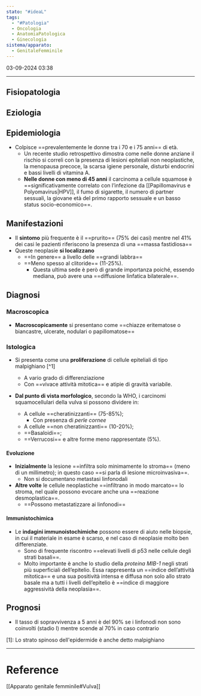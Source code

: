 ```yaml
---
stato: "#ideaL"
tags:
  - "#Patologia"
  - Oncologia
  - AnatomiaPatologica
  - Ginecologia
sistema/apparato:
  - GenitaleFemminile
---
```

03-09-2024 03:38

--- 
## Fisiopatologia
## Eziologia
## Epidemiologia
- Colpisce ==prevalentemente le donne tra i 70 e i 75 anni== di età. 
	- Un recente studio retrospettivo dimostra come nelle donne anziane il rischio si correli con la presenza di lesioni epiteliali non neoplastiche, la menopausa precoce, la scarsa igiene personale, disturbi endocrini e bassi livelli di vitamina A.
	- **Nelle donne con meno di 45 anni** il carcinoma a cellule squamose è ==significativamente correlato con l’infezione da [[Papillomavirus e Polyomavirus|HPV]], il fumo di sigarette, il numero di partner sessuali, la giovane età del primo rapporto sessuale e un basso status socio-economico==. 
## Manifestazioni

- Il **sintomo** più frequente è il ==prurito== (75% dei casi) mentre nel 41% dei casi le pazienti riferiscono la presenza di una ==massa fastidiosa==
- Queste neoplasie **si localizzano** 
	- ==In genere== a livello delle ==grandi labbra==
	- ==Meno spesso al clitoride== (11-25%).
		- Questa ultima sede è però di grande importanza poiché, essendo mediana, può avere una ==diffusione linfatica bilaterale==.


## Diagnosi
### Macroscopica
- **Macroscopicamente** si presentano come ==chiazze eritematose o biancastre, ulcerate, nodulari o papillomatose== 
### Istologica

- Si presenta come una **proliferazione** di cellule epiteliali di tipo malpighiano [^1]
	- A vario grado di differenziazione
	- Con ==vivace attività mitotica== e atipie di gravità variabile.

- **Dal punto di vista morfologico**, secondo la WHO, i carcinomi squamocellulari della vulva si possono dividere in:
	- A cellule ==cheratinizzanti== (75-85%);
		- Con presenza di *perle cornee*
	- A cellule ==non cheratinizzanti== (10-20%);
	- ==Basaloidi==;
	- ==Verrucosi== e altre forme meno rappresentate (5%).
#### Evoluzione

- **Inizialmente** la lesione ==infiltra solo minimamente lo stroma== (meno di un millimetro); in questo caso ==si parla di lesione microinvasiva==.
	- Non si documentano metastasi linfonodali
- **Altre volte** le cellule neoplastiche ==infiltrano in modo marcato== lo stroma, nel quale possono evocare anche una ==reazione desmoplastica==. 
	- ==Possono metastatizzare ai linfonodi==

#### Immunistochimica
- Le **indagini immunoistochimiche** possono essere di aiuto nelle biopsie, in cui il materiale in esame è scarso, e nel caso di neoplasie molto ben differenziate.
	- Sono di frequente riscontro ==elevati livelli di p53 nelle cellule degli strati basali==. 
	- Molto importante è anche lo studio della *proteina MIB-1* negli strati più superficiali dell’epitelio. Essa rappresenta un ==indice dell’attività mitotica== e una sua positività intensa e diffusa non solo allo strato basale ma a tutti i livelli dell’epitelio è ==indice di maggiore aggressività della neoplasia==.

## Prognosi

- Il tasso di sopravvivenza a 5 anni è del 90% se i linfonodi non sono coinvolti (stadio I) mentre scende al 70% in caso contrario









[1]: Lo strato spinoso dell'epidermide è anche detto malpighiano


--- 
# Reference
[[Apparato genitale femminile#Vulva]]
